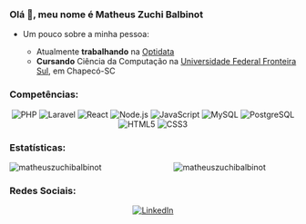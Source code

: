 ### Olá 👋, meu nome é Matheus Zuchi Balbinot

- Um pouco sobre a minha pessoa:
  
  - Atualmente <b>trabalhando</b> na [Optidata](https://www.optidata.cloud/optiwork/)
  - <b>Cursando</b> Ciência da Computação na [Universidade Federal Fronteira Sul](https://www.uffs.edu.br/), em Chapecó-SC

### Competências:
<p align="center">
  <img src="https://img.shields.io/badge/php-%23777BB4.svg?style=for-the-badge&logo=php&logoColor=white" alt="PHP" />
  <img src="https://img.shields.io/badge/laravel-%23FF2D20.svg?style=for-the-badge&logo=laravel&logoColor=white" alt="Laravel" />
  <img src="https://img.shields.io/badge/React-20232A?style=for-the-badge&logo=react&logoColor=61DAFB" alt="React" />
  <img src="https://img.shields.io/badge/Node.js-339933?style=for-the-badge&logo=nodedotjs&logoColor=white" alt="Node.js" />
  <img src="https://img.shields.io/badge/JavaScript-323330?style=for-the-badge&logo=javascript&logoColor=F7DF1E" alt="JavaScript" />
  <img src="https://img.shields.io/badge/MySQL-005C84?style=for-the-badge&logo=mysql&logoColor=white" alt="MySQL" />
  <img src="https://img.shields.io/badge/postgres-%23316192.svg?style=for-the-badge&logo=postgresql&logoColor=white" alt="PostgreSQL" />
  <img src="https://img.shields.io/badge/HTML5-E34F26?style=for-the-badge&logo=html5&logoColor=white" alt="HTML5" />
  <img src="https://img.shields.io/badge/CSS3-1572B6?style=for-the-badge&logo=css3&logoColor=white" alt="CSS3" />
</p>

### Estatísticas:
<div align="center" style="display: flex; justify-content: space-between; align-items: center; width: 450px;">
  <img src="https://github-readme-streak-stats.herokuapp.com/?user=matheuszuchibalbinot&theme=dracula" alt="matheuszuchibalbinot" />
  <img src="https://github-readme-stats.vercel.app/api?username=matheuszuchibalbinot&show_icons=true&locale=en&theme=dracula" alt="matheuszuchibalbinot" />
</div>

### Redes Sociais:
<p align="center">
  <a href="https://www.linkedin.com/in/matheus-zuchi-balbinot-23a82b241/" target="_blank">
    <img src="https://img.shields.io/badge/LinkedIn-0077B5?style=for-the-badge&logo=linkedin&logoColor=white" alt="LinkedIn" />
  </a>
</p>
